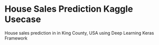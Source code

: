 # House Sales Prediction Kaggle Usecase
House sales prediction in in King County, USA using Deep Learning Keras Framework
